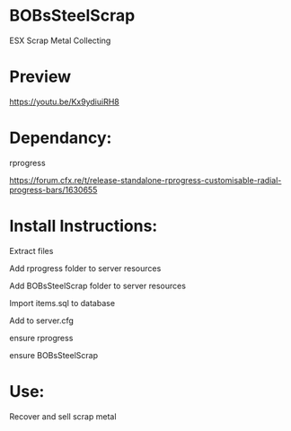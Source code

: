 # BOBsSteelScrap

ESX Scrap Metal Collecting

# Preview

https://youtu.be/Kx9ydiuiRH8

# Dependancy:

rprogress

https://forum.cfx.re/t/release-standalone-rprogress-customisable-radial-progress-bars/1630655

# Install Instructions:

Extract files

Add rprogress folder to server resources

Add BOBsSteelScrap folder to server resources

Import items.sql to database

Add to server.cfg

ensure rprogress

ensure BOBsSteelScrap

# Use:

Recover and sell scrap metal